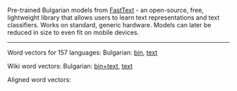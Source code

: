Pre-trained Bulgarian models from [FastText](https://github.com/facebookresearch/fastText/) - an open-source, free, lightweight library that allows users to learn text representations and text classifiers. 
Works on standard, generic hardware. Models can later be reduced in size to even fit on mobile devices.
________
Word vectors for 157 languages: Bulgarian: [bin](https://dl.fbaipublicfiles.com/fasttext/vectors-crawl/cc.bg.300.bin.gz), [text](https://dl.fbaipublicfiles.com/fasttext/vectors-crawl/cc.bg.300.vec.gz)

Wiki word vectors: Bulgarian: [bin+text](https://dl.fbaipublicfiles.com/fasttext/vectors-wiki/wiki.bg.zip), [text](https://dl.fbaipublicfiles.com/fasttext/vectors-wiki/wiki.bg.vec)

Aligned word vectors: 
